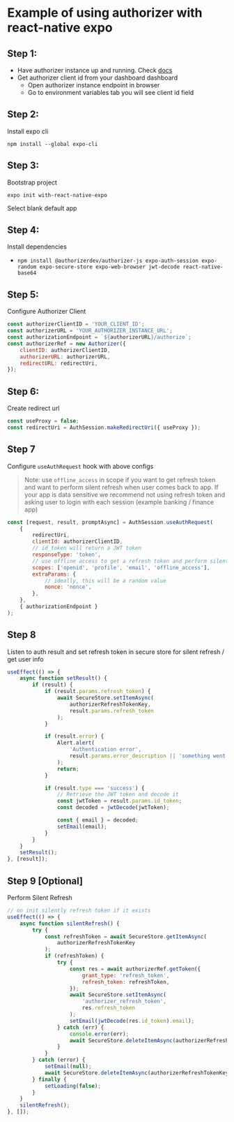 # Example of using authorizer with react-native expo

## Step 1:

- Have authorizer instance up and running. Check [docs](https://docs.authorizer.dev/getting-started/)
- Get authorizer client id from your dashboard dashboard
  - Open authorizer instance endpoint in browser
  - Go to environment variables tab you will see client id field

## Step 2:

Install expo cli

```
npm install --global expo-cli
```

## Step 3:

Bootstrap project

```
expo init with-react-native-expo
```

Select blank default app

## Step 4:

Install dependencies

- `npm install @authorizerdev/authorizer-js expo-auth-session expo-random expo-secure-store expo-web-browser jwt-decode react-native-base64`

## Step 5:

Configure Authorizer Client

```js
const authorizerClientID = 'YOUR_CLIENT_ID';
const authorizerURL = 'YOUR_AUTHORIZER_INSTANCE_URL';
const authorizationEndpoint = `${authorizerURL}/authorize`;
const authorizerRef = new Authorizer({
	clientID: authorizerClientID,
	authorizerURL: authorizerURL,
	redirectURL: redirectUri,
});
```

## Step 6:

Create redirect url

```js
const useProxy = false;
const redirectUri = AuthSession.makeRedirectUri({ useProxy });
```

## Step 7

Configure `useAuthRequest` hook with above configs

> Note: use `offline_access` in scope if you want to get refresh token and want to perform silent refresh when user comes back to app. If your app is data sensitive we recommend not using refresh token and asking user to login with each session (example banking / finance app)

```js
const [request, result, promptAsync] = AuthSession.useAuthRequest(
	{
		redirectUri,
		clientId: authorizerClientID,
		// id_token will return a JWT token
		responseType: 'token',
		// use offline access to get a refresh token and perform silent refresh in background
		scopes: ['openid', 'profile', 'email', 'offline_access'],
		extraParams: {
			// ideally, this will be a random value
			nonce: 'nonce',
		},
	},
	{ authorizationEndpoint }
);
```

## Step 8

Listen to auth result and set refresh token in secure store for silent refresh / get user info

```js
useEffect(() => {
	async function setResult() {
		if (result) {
			if (result.params.refresh_token) {
				await SecureStore.setItemAsync(
					authorizerRefreshTokenKey,
					result.params.refresh_token
				);
			}

			if (result.error) {
				Alert.alert(
					'Authentication error',
					result.params.error_description || 'something went wrong'
				);
				return;
			}

			if (result.type === 'success') {
				// Retrieve the JWT token and decode it
				const jwtToken = result.params.id_token;
				const decoded = jwtDecode(jwtToken);

				const { email } = decoded;
				setEmail(email);
			}
		}
	}
	setResult();
}, [result]);
```

## Step 9 [Optional]

Perform Silent Refresh

```js
// on init silently refresh token if it exists
useEffect(() => {
	async function silentRefresh() {
		try {
			const refreshToken = await SecureStore.getItemAsync(
				authorizerRefreshTokenKey
			);
			if (refreshToken) {
				try {
					const res = await authorizerRef.getToken({
						grant_type: 'refresh_token',
						refresh_token: refreshToken,
					});
					await SecureStore.setItemAsync(
						'authorizer_refresh_token',
						res.refresh_token
					);
					setEmail(jwtDecode(res.id_token).email);
				} catch (err) {
					console.error(err);
					await SecureStore.deleteItemAsync(authorizerRefreshTokenKey);
				}
			}
		} catch (error) {
			setEmail(null);
			await SecureStore.deleteItemAsync(authorizerRefreshTokenKey);
		} finally {
			setLoading(false);
		}
	}
	silentRefresh();
}, []);
```
